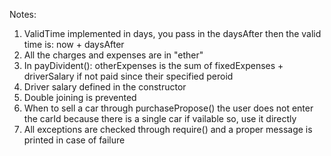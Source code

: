 Notes: 

1. ValidTime implemented in days, you pass in the daysAfter then the valid time is: now + daysAfter
2. All the charges and expenses are in "ether"
3. In payDivident(): otherExpenses is the sum of fixedExpenses + driverSalary if not paid since their specified peroid
4. Driver salary defined in the constructor 
5. Double joining is prevented
6. When to sell a car through purchasePropose() the user does not enter the carId because there is a single car if vailable so, use it directly
7. All exceptions are checked through require() and a proper message is printed in case of failure 